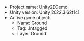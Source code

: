 <!-- UNITY CODE ASSIST INSTRUCTIONS START -->
- Project name: Unity2DDemo
- Unity version: Unity 2022.3.62f1c1
- Active game object:
  - Name: Ground
  - Tag: Untagged
  - Layer: Ground
<!-- UNITY CODE ASSIST INSTRUCTIONS END -->